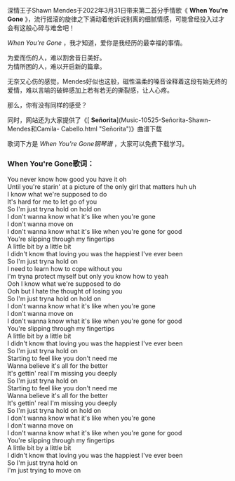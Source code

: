 

深情王子Shawn Mendes于2022年3月31日带来第二首分手情歌《 **When You're Gone**
》，流行摇滚的旋律之下涌动着他诉说别离的细腻情感，可能曾经投入过才会有这般心碎与难舍吧！

_When You're Gone_ ，我才知道，爱你是我经历的最幸福的事情。

为爱而伤的人，难以割舍昔日美好。  
为情所困的人，难以开启新的篇章。

无奈又心伤的感觉，Mendes好似也这般，磁性温柔的嗓音诠释着这段有始无终的爱情，难以言喻的破碎感加上若有若无的撕裂感，让人心疼。

那么，你有没有同样的感受？

同时，网站还为大家提供了《[ **Señorita**](Music-10525-Señorita-Shawn-Mendes和Camila-
Cabello.html "Señorita")》曲谱下载

歌词下方是 _When You're Gone钢琴谱_ ，大家可以免费下载学习。

### When You're Gone歌词：

You never know how good you have it oh  
Until you're starin' at a picture of the only girl that matters huh uh  
I know what we're supposed to do  
It's hard for me to let go of you  
So I'm just tryna hold on hold on  
I don't wanna know what it's like when you're gone  
I don't wanna move on  
I don't wanna know what it's like when you're gone for good  
You're slipping through my fingertips  
A little bit by a little bit  
I didn't know that loving you was the happiest I've ever been  
So I'm just tryna hold on  
I need to learn how to cope without you  
I'm tryna protect myself but only you know how to yeah  
Ooh I know what we're supposed to do  
Ooh but I hate the thought of losing you  
So I'm just tryna hold on hold on  
I don't wanna know what it's like when you're gone  
I don't wanna move on  
I don't wanna know what it's like when you're gone for good  
You're slipping through my fingertips  
A little bit by a little bit  
I didn't know that loving you was the happiest I've ever been  
So I'm just tryna hold on  
Starting to feel like you don't need me  
Wanna believe it's all for the better  
It's gettin' real I'm missing you deeply  
So I'm just tryna hold on  
Starting to feel like you don't need me  
Wanna believe it's all for the better  
It's gettin' real I'm missing you deeply  
So I'm just tryna hold on hold on  
I don't wanna know what it's like when you're gone  
I don't wanna move on  
I don't wanna know what it's like when you're gone for good  
You're slipping through my fingertips  
A little bit by a little bit  
I didn't know that loving you was the happiest I've ever been  
So I'm just tryna hold on  
I'm just trying to move on

